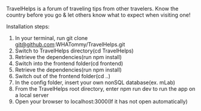 TravelHelps is a forum of traveling tips from other travelers. Know the country before you go & let others know 
what to expect when visiting one!

Installation steps: 

  1. In your terminal, run git clone git@github.com:WHATommy/TravelHelps.git
  2. Switch to TravelHelps directory(cd TravelHelps)
  3. Retrieve the dependencies(run npm install)
  4. Switch into the frontend folder(cd frontend)
  5. Retrieve the dependencies(run npm install)
  6. Switch out of the frontend folder(cd ..)
  7. In the config folder, insert your own nonSQL database(ex. mLab)
  8. From the TravelHelps root directory, enter npm run dev to run the app on a local server
  9. Open your browser to localhost:3000(If it has not open automatically)
